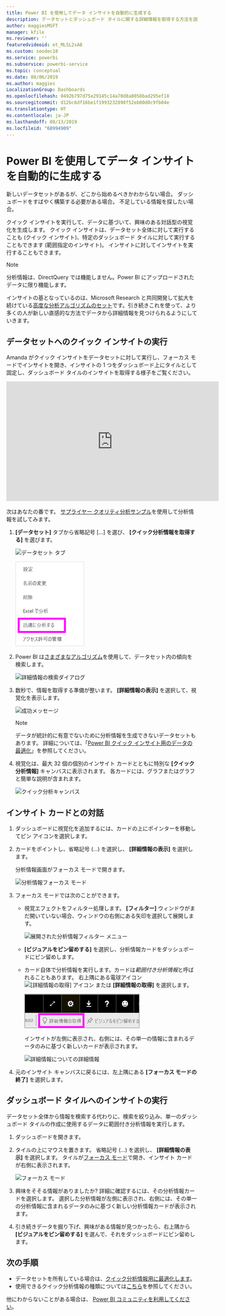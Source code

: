 ```yaml
---
title: Power BI を使用してデータ インサイトを自動的に生成する
description: データセットとダッシュボード タイルに関する詳細情報を取得する方法を説明します。
author: maggiesMSFT
manager: kfile
ms.reviewer: ''
featuredvideoid: et_MLSL2sA8
ms.custom: seodec18
ms.service: powerbi
ms.subservice: powerbi-service
ms.topic: conceptual
ms.date: 08/06/2019
ms.author: maggies
LocalizationGroup: Dashboards
ms.openlocfilehash: 0492b797d75e29145c14a70d8a8058bad295ef18
ms.sourcegitcommit: d12bc6df16be1f1993232898f52eb80d0c9fb04e
ms.translationtype: HT
ms.contentlocale: ja-JP
ms.lasthandoff: 08/13/2019
ms.locfileid: "68994909"
---
```

# <a name="generate-data-insights-automatically-with-power-bi"></a>Power BI を使用してデータ インサイトを自動的に生成する
新しいデータセットがあるが、どこから始めるべきかわからない場合。  ダッシュボードをすばやく構築する必要がある場合。  不足している情報を探したい場合。

クイック インサイトを実行して、データに基づいて、興味のある対話型の視覚化を生成します。 クイック インサイトは、データセット全体に対して実行することも (クイック インサイト)、特定のダッシュボード タイルに対して実行することもできます (範囲指定のインサイト)。 インサイトに対してインサイトを実行することもできます。

> [!NOTE]
> 分析情報は、DirectQuery では機能しません。Power BI にアップロードされたデータに限り機能します。
> 

インサイトの基となっているのは、Microsoft Research と共同開発して拡大を続けている[高度な分析アルゴリズムのセット](service-insight-types.md)です。引き続きこれを使って、より多くの人が新しい直感的な方法でデータから詳細情報を見つけられるようにしていきます。

## <a name="run-quick-insights-on-a-dataset"></a>データセットへのクイック インサイトの実行
Amanda がクイック インサイトをデータセットに対して実行し、フォーカス モードでインサイトを開き、インサイトの 1 つをダッシュボード上にタイルとして固定し、ダッシュボード タイルのインサイトを取得する様子をご覧ください。

<iframe width="560" height="315" src="https://www.youtube.com/embed/et_MLSL2sA8" frameborder="0" allowfullscreen></iframe>


次はあなたの番です。 [サプライヤー クオリティ分析サンプル](sample-supplier-quality.md)を使用して分析情報を試してみます。

1. **[データセット]** タブから省略記号 [...] を選び、 **[クイック分析情報を取得する]** を選びます。
   
    ![データセット タブ](media/service-insights/power-bi-ellipses.png)
   
    ![省略記号メニュー](media/service-insights/power-bi-tab.png)
2. Power BI は[さまざまなアルゴリズム](service-insight-types.md)を使用して、データセット内の傾向を検索します。
   
    ![詳細情報の検索ダイアログ](media/service-insights/pbi_autoinsightssearching.png)
3. 数秒で、情報を取得する準備が整います。  **[詳細情報の表示]** を選択して、視覚化を表示します。
   
    ![成功メッセージ](media/service-insights/pbi_autoinsightsuccess.png)
   
    > [!NOTE]
    > データが統計的に有意でないために分析情報を生成できないデータセットもあります。  詳細については、「[Power BI クイック インサイト用のデータの最適化](service-insights-optimize.md)」を参照してください。
    > 
    
4. 視覚化は、最大 32 個の個別のインサイト カードとともに特別な **[クイック分析情報]** キャンバスに表示されます。 各カードには、グラフまたはグラフと簡単な説明が含まれます。
   
    ![クイック分析キャンバス](media/service-insights/power-bi-insights.png)

## <a name="interact-with-the-insight-cards"></a>インサイト カードとの対話

1. ダッシュボードに視覚化を追加するには、カードの上にポインターを移動してピン アイコンを選択します。

2. カードをポイントし、省略記号 (...) を選択し、 **[詳細情報の表示]** を選択します。 

    分析情報画面がフォーカス モードで開きます。
   
    ![分析情報フォーカス モード](media/service-insights/power-bi-insight-focus.png)
3. フォーカス モードでは次のことができます。
   
   * 視覚エフェクトをフィルター処理します。 **[フィルター]** ウィンドウがまだ開いていない場合、ウィンドウの右側にある矢印を選択して展開します。

       ![展開された分析情報フィルター メニュー](media/service-insights/power-bi-insights-filter-new.png)
   * **[ビジュアルをピン留めする]** を選択し、分析情報カードをダッシュボードにピン留めします。
   * カード自体で分析情報を実行します。カードは*範囲付き分析情報*と呼ばれることもあります。 右上隅にある電球アイコン ![[詳細情報の取得] アイコン](media/service-insights/power-bi-bulb-icon.png) または **[詳細情報の取得]** を選択します。
     
       ![分析情報の取得アイコン](media/service-insights/pbi-autoinsights-tile.png)
     
     インサイトが左側に表示され、右側には、その単一の情報に含まれるデータのみに基づく新しいカードが表示されます。
     
       ![詳細情報についての詳細情報](media/service-insights/power-bi-insights-on-insights-new.png)
4. 元のインサイト キャンバスに戻るには、左上隅にある **[フォーカス モードの終了]** を選択します。

## <a name="run-insights-on-a-dashboard-tile"></a>ダッシュボード タイルへのインサイトの実行
データセット全体から情報を検索する代わりに、検索を絞り込み、単一のダッシュボード タイルの作成に使用するデータに範囲付き分析情報を実行します。 

1. ダッシュボードを開きます。
2. タイルの上にマウスを置きます。 省略記号 (...) を選択し、 **[詳細情報の表示]** を選択します。 タイルが[フォーカス モード](service-focus-mode.md)で開き、インサイト カードが右側に表示されます。    
   
    ![フォーカス モード](media/service-insights/pbi-insights-tile.png)    
3. 興味をそそる情報がありましたか? 詳細に確認するには、その分析情報カードを選択します。 選択した分析情報が左側に表示され、右側には、その単一の分析情報に含まれるデータのみに基づく新しい分析情報カードが表示されます。    
4. 引き続きデータを掘り下げ、興味がある情報が見つかったら、右上隅から **[ビジュアルをピン留めする]** を選んで、それをダッシュボードにピン留めします。

## <a name="next-steps"></a>次の手順
- データセットを所有している場合は、[クイック分析情報用に最適化します](service-insights-optimize.md)。
- 使用できるクイック分析情報の種類については[こちら](service-insight-types.md)を参照してください。

他にわからないことがある場合は、 [Power BI コミュニティを利用してください](http://community.powerbi.com/)。

